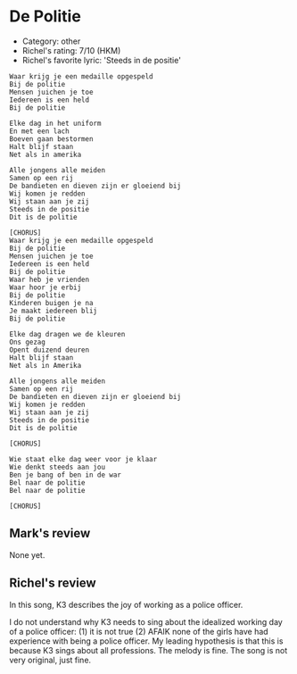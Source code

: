 # De Politie

 * Category: other
 * Richel's rating: 7/10 (HKM)
 * Richel's favorite lyric: 'Steeds in de positie'


```
Waar krijg je een medaille opgespeld
Bij de politie
Mensen juichen je toe
Iedereen is een held
Bij de politie

Elke dag in het uniform
En met een lach
Boeven gaan bestormen
Halt blijf staan
Net als in amerika

Alle jongens alle meiden
Samen op een rij
De bandieten en dieven zijn er gloeiend bij
Wij komen je redden
Wij staan aan je zij
Steeds in de positie
Dit is de politie

[CHORUS]
Waar krijg je een medaille opgespeld
Bij de politie
Mensen juichen je toe
Iedereen is een held
Bij de politie
Waar heb je vrienden
Waar hoor je erbij
Bij de politie
Kinderen buigen je na
Je maakt iedereen blij
Bij de politie

Elke dag dragen we de kleuren
Ons gezag
Opent duizend deuren
Halt blijf staan
Net als in Amerika

Alle jongens alle meiden
Samen op een rij
De bandieten en dieven zijn er gloeiend bij
Wij komen je redden
Wij staan aan je zij
Steeds in de positie
Dit is de politie

[CHORUS]

Wie staat elke dag weer voor je klaar
Wie denkt steeds aan jou
Ben je bang of ben in de war
Bel naar de politie
Bel naar de politie

[CHORUS]
```

## Mark's review

None yet.

## Richel's review

In this song, K3 describes the joy of working as a police officer.

I do not understand why K3 needs to sing about the idealized working day of a police officer: (1) it is not true (2) AFAIK none of the girls have had experience with being a police officer. My leading hypothesis is that this is because K3 sings about all professions. The melody is fine. The song is not very original, just fine.




